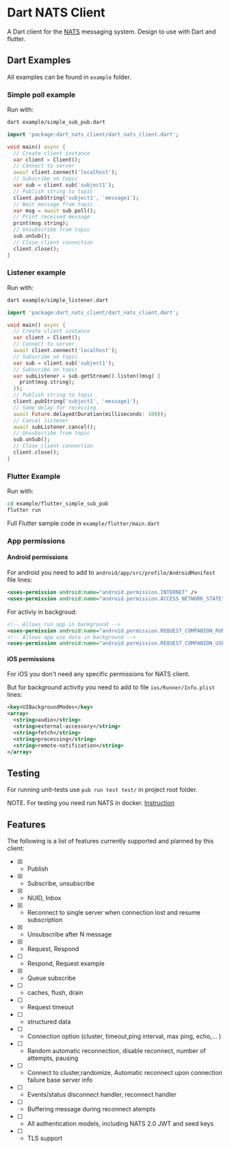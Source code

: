 # Dart NATS Client

A Dart client for the [NATS](https://nats.io) messaging system. Design to use with Dart and flutter.

## Dart Examples

All examples can be found in `example` folder.

### Simple poll example

Run with:

```sh
dart example/simple_sub_pub.dart
```

```dart
import 'package:dart_nats_client/dart_nats_client.dart';

void main() async {
  // Create client instance
  var client = Client();
  // Connect to server
  await client.connect('localhost');
  // Subscribe on topic
  var sub = client.sub('subject1');
  // Publish string to topic
  client.pubString('subject1', 'message1');
  // Wait message from topic
  var msg = await sub.poll();
  // Print received message
  print(msg.string);
  // Unsubscribe from topic
  sub.unSub();
  // Close client connection
  client.close();
}
```

### Listener example

Run with:

```sh
dart example/simple_listener.dart
```

```dart
import 'package:dart_nats_client/dart_nats_client.dart';

void main() async {
  // Create client instance
  var client = Client();
  // Connect to server
  await client.connect('localhost');
  // Subscribe on topic
  var sub = client.sub('subject1');
  // Subscribe on topic
  var subListener = sub.getStream().listen((msg) {
    print(msg.string);
  });
  // Publish string to topic
  client.pubString('subject1', 'message1');
  // Some delay for receiving
  await Future.delayed(Duration(milliseconds: 100));
  // Cancel listener
  await subListener.cancel();
  // Unsubscribe from topic
  sub.unSub();
  // Close client connection
  client.close();
}
```

### Flutter Example

Run with:

```sh
cd example/flutter_simple_sub_pub
flutter run
```

Full Flutter sample code in `example/flutter/main.dart`

### App permissions

#### Android permissions

For android you need to add to `android/app/src/profile/AndroidManifest` file lines:

```xml
<uses-permission android:name="android.permission.INTERNET" />
<uses-permission android:name="android.permission.ACCESS_NETWORK_STATE" />
```

For activiy in backgroud:

```xml
<!-- Allows run app in background -->
<uses-permission android:name="android.permission.REQUEST_COMPANION_RUN_IN_BACKGROUND"/>
<!-- Allows app use data in background -->
<uses-permission android:name="android.permission.REQUEST_COMPANION_USE_DATA_IN_BACKGROUND"/>
```

#### iOS permissions

For iOS you don't need any specific permissions for NATS client.

But for background activity you need to add to file `ios/Runner/Info.plist` lines:


```xml
<key>UIBackgroundModes</key>
<array>
  <string>audio</string>
  <string>external-accessory</string>
  <string>fetch</string>
  <string>processing</string>
  <string>remote-notification</string>
</array>
```

## Testing

For running unit-tests use `pub run test test/` in project root folder.

NOTE. For testing you need run NATS in docker. [Instruction](https://docs.nats.io/nats-server/nats_docker)

## Features

The following is a list of features currently supported and planned by this client:

* [x] - Publish
* [x] - Subscribe, unsubscribe
* [x] - NUID, Inbox
* [x] - Reconnect to single server when connection lost and resume subscription
* [x] - Unsubscribe after N message
* [x] - Request, Respond
* [ ] - Respond, Request example
* [x] - Queue subscribe
* [ ] - caches, flush, drain
* [ ] - Request timeout
* [ ] - structured data
* [ ] - Connection option (cluster, timeout,ping interval, max ping, echo,... )
* [ ] - Random automatic reconnection, disable reconnect, number of attempts, pausing
* [ ] - Connect to cluster,randomize, Automatic reconnect upon connection failure base server info
* [ ] - Events/status disconnect handler, reconnect handler
* [ ] - Buffering message during reconnect atempts
* [ ] - All authentication models, including NATS 2.0 JWT and seed keys
* [ ] - TLS support
